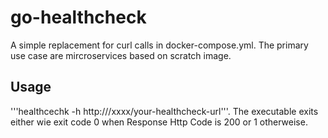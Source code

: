 # go-healthcheck
A simple replacement for curl calls in docker-compose.yml. The primary use case are mircroservices based on scratch image. 

## Usage
'''healthcechk -h http:///xxxx/your-healthcheck-url'''. The executable exits either wie exit code 0 when Response Http Code is 200 or 1 otherweise.
